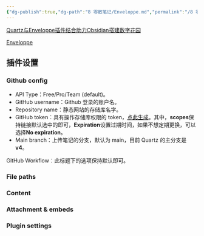 ```yaml
---
{"dg-publish":true,"dg-path":"8 零散笔记/Enveloppe.md","permalink":"/8 零散笔记/Enveloppe/","created":"2025-03-29","updated":"2025-03-29"}
---
```


[Quartz与Enveloppe插件结合助力Obsidian搭建数字花园](https://lazyjack.12123123.xyz/%E5%85%B6%E5%AE%83%E8%B5%84%E6%BA%90/Obsidian/Quartz%E4%B8%8EEnveloppe%E6%8F%92%E4%BB%B6%E7%BB%93%E5%90%88%E5%8A%A9%E5%8A%9BObsidian%E6%90%AD%E5%BB%BA%E6%95%B0%E5%AD%97%E8%8A%B1%E5%9B%AD#enveloppe%E9%85%8D%E7%BD%AE)

[Enveloppe](https://enveloppe.ovh/)

## 插件设置

### Github config

- API Type：Free/Pro/Team (default)。
- GitHub username：Github 登录的账户名。
- Repository name：静态网站的存储库名字。
- GitHub token：具有操作存储库权限的 token，[点此生成](https://github.com/settings/tokens/new?scopes=repo,workflow)。其中，**scopes**保持链接默认选中的即可，**Expiration**设置过期时间，如果不想定期更换，可以选择**No expiration**。
- Main branch：上传笔记的分支，默认为 main，目前 Quartz 的主分支是**v4**。

GitHub Workflow：此标题下的选项保持默认即可。

### File paths

### Content

### Attachment & embeds

### Plugin settings
